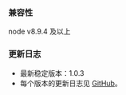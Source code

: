 ### 兼容性

node v8.9.4 及以上

### 更新日志

- 最新稳定版本：1.0.3
- 每个版本的更新日志见 [GitHub](https://github.com/PAT-FET/mock-server)。
